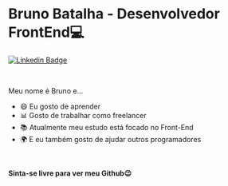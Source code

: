 # Bruno Batalha - Desenvolvedor FrontEnd💻

[![Linkedin Badge](https://img.shields.io/badge/-LinkedIn-blue?style=flat-square&logo=Linkedin&logoColor=white&link=https://www.linkedin.com/in/bruno-batalha-/)](https://www.linkedin.com/in/bruno-batalha-/)

<br>

Meu nome é Bruno e...

 - 😄 Eu gosto de aprender
 - 📊 Gosto de trabalhar como freelancer
 - 📚 Atualmente meu estudo está focado no Front-End 
 - 🌍 E eu também gosto de ajudar outros programadores

<br>

**Sinta-se livre para ver meu Github😉**
